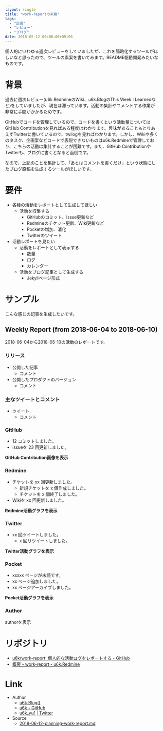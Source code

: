```yaml
---
layout: single
title: "work-reportの素案"
tags:
  - "企画"
  - "レビュー"
  - "ブログ"
date: 2018-06-12 00:00:00+09:00
---
```


個人的にいわゆる週次レビューをしていましたが、これを簡略化するツールがほしいなと思ったので、ツールの素案を書いてみます。README駆動開発みたいなものです。

# 背景

過去に週次レビュー(u6k.RedmineのWiki、u6k.BlogのThis Week I Learnedなど)をしていましたが、現在は滞っています。活動の集計やコメントする作業が非常に手間がかかるためです。

GitHubでコードを管理しているので、コードを書くという活動量についてはGitHub Contributionを見ればある程度はわかります。興味があることもとりあえずTwitterに書いているので、twilogを見ればわかります。しかし、Wikiや多くのタスク、企画案などコードで表現できないものはu6k.Redmineで管理しており、こちらの活動は集計することが困難です。また、GitHub ContributionやTwitterも、ブログに書くとなると面倒です。

なので、上記のことを集計して、「あとはコメントを書くだけ」という状態にしたブログ原稿を生成するツールがほしいです。

# 要件

- 各種の活動をレポートとして生成してほしい
    - 活動を収集する
        - GitHubのコミット、Issue更新など
        - Redmineのチケット更新、Wiki更新など
        - Pocketの増加、消化
        - Twitterのツイート
- 活動レポートを見たい
    - 活動をレポートとして表示する
        - 数量
        - ログ
        - カレンダー
    - 活動をブログ記事として生成する
        - Jekyllページ形式

# サンプル

こんな感じの記事を生成したいです。

## Weekly Report (from 2018-06-04 to 2018-06-10)

2018-06-04から2018-06-10の活動のレポートです。

### リリース

- 公開した記事
    - コメント
- 公開したプロダクトのバージョン
    - コメント

### 主なツイートとコメント

- ツイート
    - コメント

### GitHub

- 12 コミットしました。
- Issueを 23 回更新しました。

__GitHub Contribution画像を表示__

### Redmine

- チケットを xx 回更新しました。
    - 新規チケットを x 個作成しました。
    - チケットを x 個終了しました。
- Wikiを xx 回更新しました。

__Redmine活動グラフを表示__

### Twitter

- xx 回ツイートしました。
    - x 回リツイートしました。

__Twitter活動グラフを表示__

### Pocket

- xxxxx ページが未読です。
- xx ページ追加しました。
- xx ページアーカイブしました。

__Pocket活動グラフを表示__

### Author

authorを表示

# リポジトリ

- [u6k/work-report: 個人的な活動ログをレポートする - GitHub](https://github.com/u6k/work-report)
- [概要 - work-report - u6k.Redmine](https://redmine.u6k.me/projects/work-report)

# Link

- Author
  - [u6k.Blog()](https://blog.u6k.me/)
  - [u6k - GitHub](https://github.com/u6k)
  - [u6k_yu1 \| Twitter](https://twitter.com/u6k_yu1)
- Source
  - [2018-06-12-planning-work-report.md](https://github.com/u6k/blog/blob/master/_posts/2018-06-12-planning-work-report.md)
